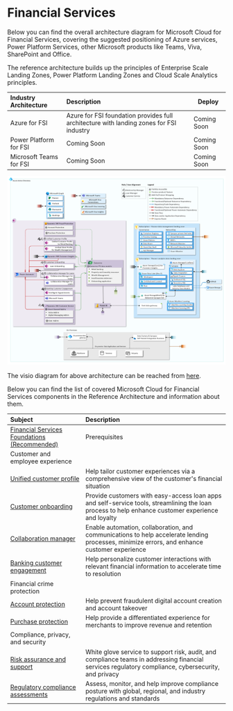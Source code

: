# Financial Services

Below you can find the overall architecture diagram for Microsoft Cloud for Financial Services, covering the suggested positioning of Azure services, Power Platform Services, other Microsoft products like Teams, Viva, SharePoint and Office.

The reference architecture builds up the principles of Enterprise Scale Landing Zones, Power Platform Landing Zones and Cloud Scale Analytics principles.

| Industry Architecture | Description | Deploy |
|:----------------------|:------------|--------|
| Azure for FSI | Azure for FSI foundation  provides full architecture with landing zones for FSI industry |Coming Soon
| Power Platform for FSI | Coming Soon | Coming Soon
| Microsoft Teams for FSI | Coming Soon | Coming Soon

![Financial Services Industry Reference Architecture](./docs/mc4f-reference-architecture_v2.png)

The visio diagram for above architecture can be reached from [here](./docs/mc4f_v2.vsdx).


Below you can find the list of covered Microsoft Cloud for Financial Services components in the Reference Architecture and information about them.

| Subject | Description |
|:---------------------------|:------------|
| [Financial Services Foundations (Recommended)](./fsi/prereqs.md) | Prerequisites
| Customer and employee experience
| [Unified customer profile](./solutions/unifiedCustomerProfile) | Help tailor customer experiences via a comprehensive view of the customer's financial situation
| [Customer onboarding](./solutions/customerOnboarding) | Provide customers with easy-access loan apps and self-service tools, streamlining the loan process to help enhance customer experience and loyalty
| [Collaboration manager](./solutions/collaborationManager) | Enable automation, collaboration, and communications to help accelerate lending processes, minimize errors, and enhance customer experience
| [Banking customer engagement](./solutions/bankingCustomerEngagement) | Help personalize customer interactions with relevant financial information to accelerate time to resolution
| Financial crime protection
| [Account protection](./solutions/accountProtection) | Help prevent fraudulent digital account creation and account takeover
| [Purchase protection](./solutions/purchaseProtection) | Help provide a differentiated experience for merchants to improve revenue and retention
| Compliance, privacy, and security
| [Risk assurance and support](./solutions/riskAssurance) | White glove service to support risk, audit, and compliance teams in addressing financial services regulatory compliance, cybersecurity, and privacy
| [Regulatory compliance assessments](./solutions/complianceAssessments) | Assess, monitor, and help improve compliance posture with global, regional, and industry regulations and standards
